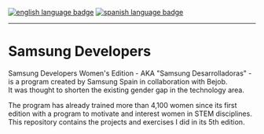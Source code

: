 <a href="https://github.com/RossattiSM/Samsung-Developers/blob/main/README.md"><img src="https://img.shields.io/badge/lang-en-orange" alt="english language badge" /></a> <a href="https://github.com/RossattiSM/Samsung-Developers/blob/main/README.es.md"> <img src="https://img.shields.io/badge/lang-es-blue"  alt="spanish language badge" /> </a>
<hr>

# Samsung Developers

Samsung Developers Women's Edition - AKA "Samsung Desarrolladoras" - is a program created by Samsung Spain in collaboration with Bejob.  
It was thought to shorten the existing gender gap in the technology area.

The program has already trained more than 4,100 women since its first edition with a program to motivate and interest women in STEM disciplines.   
This repository contains the projects and exercises I did in its 5th edition. 

